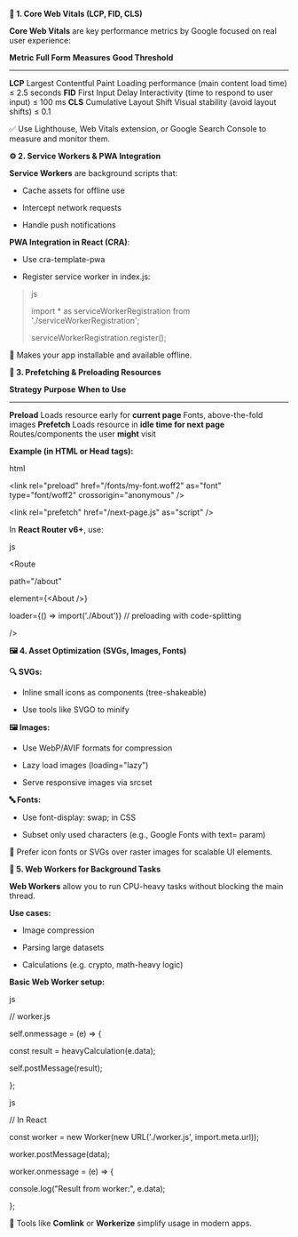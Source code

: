 **🚦 1. Core Web Vitals (LCP, FID, CLS)**

**Core Web Vitals** are key performance metrics by Google focused on
real user experience:

  **Metric**   **Full Form**              **Measures**                                    **Good Threshold**
  ------------ -------------------------- ----------------------------------------------- --------------------
  **LCP**      Largest Contentful Paint   Loading performance (main content load time)    ≤ 2.5 seconds
  **FID**      First Input Delay          Interactivity (time to respond to user input)   ≤ 100 ms
  **CLS**      Cumulative Layout Shift    Visual stability (avoid layout shifts)          ≤ 0.1

✅ Use Lighthouse, Web Vitals extension, or Google Search Console to
measure and monitor them.

**⚙️ 2. Service Workers & PWA Integration**

**Service Workers** are background scripts that:

-   Cache assets for offline use

-   Intercept network requests

-   Handle push notifications

**PWA Integration in React (CRA)**:

-   Use cra-template-pwa

-   Register service worker in index.js:

> js
>
> import \* as serviceWorkerRegistration from
> './serviceWorkerRegistration';
>
> serviceWorkerRegistration.register();

🔸 Makes your app installable and available offline.

**🚀 3. Prefetching & Preloading Resources**

  **Strategy**   **Purpose**                                     **When to Use**
  -------------- ----------------------------------------------- --------------------------------------------
  **Preload**    Loads resource early for **current page**       Fonts, above-the-fold images
  **Prefetch**   Loads resource in **idle time for next page**   Routes/components the user **might** visit

**Example (in HTML or Head tags):**

html

&lt;link rel="preload" href="/fonts/my-font.woff2" as="font"
type="font/woff2" crossorigin="anonymous" /&gt;

&lt;link rel="prefetch" href="/next-page.js" as="script" /&gt;

In **React Router v6+**, use:

js

&lt;Route

path="/about"

element={&lt;About /&gt;}

loader={() =&gt; import('./About')} // preloading with code-splitting

/&gt;

**🖼️ 4. Asset Optimization (SVGs, Images, Fonts)**

**🔍 SVGs:**

-   Inline small icons as components (tree-shakeable)

-   Use tools like SVGO to minify

**🖼️ Images:**

-   Use WebP/AVIF formats for compression

-   Lazy load images (loading="lazy")

-   Serve responsive images via srcset

**🔤 Fonts:**

-   Use font-display: swap; in CSS

-   Subset only used characters (e.g., Google Fonts with text= param)

🔸 Prefer icon fonts or SVGs over raster images for scalable UI elements.

**🧵 5. Web Workers for Background Tasks**

**Web Workers** allow you to run CPU-heavy tasks without blocking the
main thread.

**Use cases:**

-   Image compression

-   Parsing large datasets

-   Calculations (e.g. crypto, math-heavy logic)

**Basic Web Worker setup:**

js

// worker.js

self.onmessage = (e) =&gt; {

const result = heavyCalculation(e.data);

self.postMessage(result);

};

js

// In React

const worker = new Worker(new URL('./worker.js', import.meta.url));

worker.postMessage(data);

worker.onmessage = (e) =&gt; {

console.log("Result from worker:", e.data);

};

🔹 Tools like **Comlink** or **Workerize** simplify usage in modern apps.

